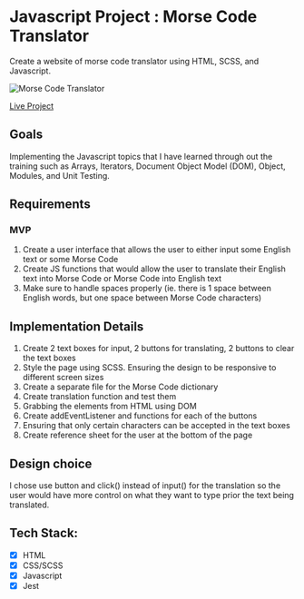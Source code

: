# Javascript Project : Morse Code Translator

Create a website of morse code translator using HTML, SCSS, and Javascript.

![Morse Code Translator](https://user-images.githubusercontent.com/100544967/162129684-c2f2e22f-9b97-4551-ad96-87d1d8c777c9.PNG)

<a href="https://arrums.github.io/JS-project-morse-code" target="_blank">Live Project</a>

## Goals

Implementing the Javascript topics that I have learned through out the training
such as Arrays, Iterators, Document Object Model (DOM), Object, Modules, and Unit Testing.

## Requirements

### MVP

1. Create a user interface that allows the user to either input some English
   text or some Morse Code
2. Create JS functions that would allow the user to translate their English text
   into Morse Code or Morse Code into English text
3. Make sure to handle spaces properly (ie. there is 1 space between English
   words, but one space between Morse Code characters)

## Implementation Details

1. Create 2 text boxes for input, 2 buttons for translating, 2 buttons to clear
   the text boxes
2. Style the page using SCSS. Ensuring the design to be responsive to different
   screen sizes
3. Create a separate file for the Morse Code dictionary
4. Create translation function and test them
5. Grabbing the elements from HTML using DOM
6. Create addEventListener and functions for each of the buttons
7. Ensuring that only certain characters can be accepted in the text boxes
8. Create reference sheet for the user at the bottom of the page

## Design choice

I chose use button and click() instead of input() for the translation so the
user would have more control on what they want to type prior the text being
translated.

## Tech Stack:
- [x] HTML
- [x] CSS/SCSS
- [x] Javascript
- [x] Jest
